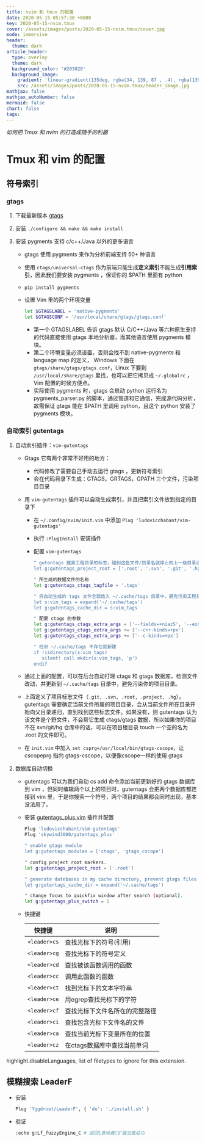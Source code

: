 ```yaml
---
title: nvim 和 tmux 的配置
date: 2020-05-15 05:57:38 +0800
key: 2020-05-15-nvim.tmux
cover: /assets/images/posts/2020-05-15-nvim.tmux/cover.jpg
mode: immersive
header:
  theme: dark
article_header:
  type: overlay
  theme: dark
  background_color: '#203028'
  background_image:
    gradient: 'linear-gradient(135deg, rgba(34, 139, 87 , .4), rgba(139, 34, 139, .4))'
    src: /assets/images/posts/2020-05-15-nvim.tmux/header_image.jpg
mathjax: false
mathjax_autoNumber: false
mermaid: false
chart: false
tags: 
---
```


*如何把 Tmux 和 nvim 的打造成随手的利器*

<!--more-->

# Tmux 和 vim 的配置

## 符号索引

### gtags

1. 下载最新版本 [gtags](https://www.gnu.org/software/global/download.html)

2. 安装 `./configure && make && make install`

3. 安装 pygments 支持 c/c++/Java 以外的更多语言

   - gtags 使用 pygments 来作为分析前端支持 50+ 种语言

   - 使用 `ctags/universal-ctags` 作为前端只能生成**定义索引**不能生成**引用索引**，因此我们要安装 pygments ，保证你的 $PATH 里面有 python

   - `pip install pygments`

   - 设置 Vim 里的两个环境变量

     ```bash
     let $GTAGSLABEL = 'native-pygments'
     let $GTAGSCONF = '/usr/local/share/gtags/gtags.conf'
     ```

     - 第一个 GTAGSLABEL 告诉 gtags 默认 C/C++/Java 等六种原生支持的代码直接使用 gtags 本地分析器，而其他语言使用 pygments 模块。
     - 第二个环境变量必须设置，否则会找不到 native-pygments 和 language map 的定义， Windows 下面在 `gtags/share/gtags/gtags.conf`，Linux 下要到 `/usr/local/share/gtags` 里找，也可以把它拷贝成 `~/.globalrc` ，Vim 配置的时候方便点。
     - 实际使用 pygments 时，gtags 会启动 python 运行名为 pygments_parser.py 的脚本，通过管道和它通信，完成源代码分析，故需保证 gtags 能在 $PATH 里调用 python，且这个 python 安装了 pygments 模块。

### 自动索引 gutentags

1. 自动索引插件：`vim-gutentags`

   - Gtags 它有两个非常不好用的地方：

     - 代码修改了需要自己手动去运行 gtags ，更新符号索引
     - 会在代码目录下生成：GTAGS，GRTAGS，GPATH 三个文件，污染项目目录

   - 用 `vim-gutentags` 插件可以自动生成索引，并且把索引文件放到指定的目录下

     - 在 `~/.config/nvim/init.vim` 中添加 `Plug 'ludovicchabant/vim-gutentags'`

     - 执行 `:PlugInstall` 安装插件

     - 配置 `vim-gutentags`

       ```bash
       " gutentags 搜索工程目录的标志，碰到这些文件/目录名就停止向上一级目录递归
       let g:gutentags_project_root = ['.root', '.svn', '.git', '.hg', '.project']
       
       " 所生成的数据文件的名称
       let g:gutentags_ctags_tagfile = '.tags'
       
       " 将自动生成的 tags 文件全部放入 ~/.cache/tags 目录中，避免污染工程目录
       let s:vim_tags = expand('~/.cache/tags')
       let g:gutentags_cache_dir = s:vim_tags
       
       " 配置 ctags 的参数
       let g:gutentags_ctags_extra_args = ['--fields=+niazS', '--extra=+q']
       let g:gutentags_ctags_extra_args += ['--c++-kinds=+px']
       let g:gutentags_ctags_extra_args += ['--c-kinds=+px']
       
       " 检测 ~/.cache/tags 不存在就新建
       if !isdirectory(s:vim_tags)
          silent! call mkdir(s:vim_tags, 'p')
       endif
       ```

   - 通过上面的配置，可以在后台自动打理 ctags 和 gtags 数据库，检测文件改动，并更新到 `~/.cache/tags` 目录中，避免污染你的项目目录。

   - 上面定义了项目标志文件（`.git, .svn, .root, .project, .hg`），gutentags 需要确定当前文件所属的项目目录，会从当前文件所在目录开始向父目录递归，直到找到这些标志文件。如果没有，则 gutentags 认为该文件是个野文件，不会帮它生成 ctags/gtags 数据，所以如果你的项目不在 svn/git/hg 仓库中的话，可以在项目根目录 touch 一个空的名为 .root 的文件即可。

   - 在 `init.vim` 中加入 `set csprg=/usr/local/bin/gtags-cscope`，让 cscopeprg 指向 gtags-cscope，以便像cscope一样的使用 gtags

2. 数据库自动切换

   - gutentags 可以为我们自动 cs add 命令添加当前更新好的 gtags 数据库到 vim ，但同时编辑两个以上的项目时，gutentags 会把两个数据库都连接到 vim 里，于是你搜索一个符号，两个项目的结果都会同时出现，基本没法用了。

   - 安装 [gutentags_plus.vim](https://link.zhihu.com/?target=https%3A//github.com/skywind3000/gutentags_plus) 插件并配置

     ```bash
     Plug 'ludovicchabant/vim-gutentags'
     Plug 'skywind3000/gutentags_plus'
     
     " enable gtags module
     let g:gutentags_modules = ['ctags', 'gtags_cscope']
     
     " config project root markers.
     let g:gutentags_project_root = ['.root']
     
     " generate datebases in my cache directory, prevent gtags files polluting my project
     let g:gutentags_cache_dir = expand('~/.cache/tags')
     
     " change focus to quickfix window after search (optional).
     let g:gutentags_plus_switch = 1
     ```

   - 快捷键

     | 快捷键       | 说明                           |
     | ------------ | ------------------------------ |
     | `<leader>cs` | 查找光标下的符号(引用)         |
     | `<leader>cg` | 查找光标下的符号定义           |
     | `<leader>cd` | 查找被该函数调用的函数         |
     | `<leader>cc` | 调用此函数的函数               |
     | `<leader>ct` | 找到光标下的文本字符串         |
     | `<leader>ce` | 用egrep查找光标下的字符        |
     | `<leader>cf` | 查找光标下文件名所在的完整路径 |
     | `<leader>ci` | 查找包含光标下文件名的文件     |
     | `<leader>ca` | 查找当前光标下变量所在的位置   |
     | `<leader>cz` | 在ctags数据库中查找当前单词    |



highlight.disableLanguages, list of filetypes to ignore for this extension.

## 模糊搜索 LeaderF

- 安装

  ```bash
  Plug 'Yggdroot/LeaderF', { 'do': './install.sh' }
  ```

- 验证

  ```bash
  :echo g:Lf_fuzzyEngine_C # 返回1意味着C扩展加载成功
  ```
